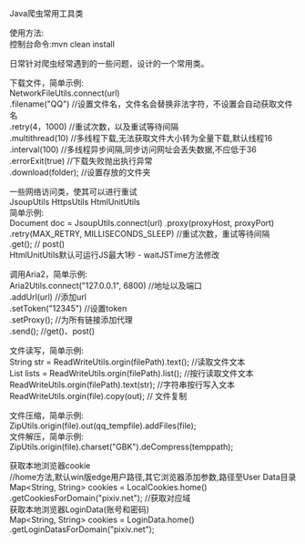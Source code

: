 Java爬虫常用工具类

使用方法:  
控制台命令:mvn clean install

日常针对爬虫经常遇到的一些问题，设计的一个常用类。

下载文件，简单示例:  
NetworkFileUtils.connect(url)  
.filename("QQ")  //设置文件名，文件名会替换非法字符，不设置会自动获取文件名   
.retry(4，1000)  //重试次数，以及重试等待间隔  
.multithread(10)  //多线程下载,无法获取文件大小转为全量下载,默认线程16  
.interval(100)  //多线程异步间隔,同步访问网址会丢失数据,不应低于36  
.errorExit(true)  //下载失败抛出执行异常  
.download(folder); //设置存放的文件夹

一些网络访问类，使其可以进行重试  
JsoupUtils HttpsUtils HtmlUnitUtils  
简单示例:  
Document doc = JsoupUtils.connect(url)
.proxy(proxyHost, proxyPort)  
.retry(MAX_RETRY, MILLISECONDS_SLEEP)  //重试次数，重试等待间隔   
.get(); // post()  
HtmlUnitUtils默认可运行JS最大1秒 - waitJSTime方法修改

调用Aria2，简单示例:  
Aria2Utils.connect("127.0.0.1", 6800)  //地址以及端口  
.addUrl(url)  //添加url  
.setToken("12345")  //设置token  
.setProxy(); //为所有链接添加代理  
.send(); //get()、post()

文件读写，简单示例:  
String str = ReadWriteUtils.orgin(filePath).text(); //读取文件文本  
List<String> lists = ReadWriteUtils.orgin(filePath).list(); //按行读取文件文本  
ReadWriteUtils.orgin(filePath).text(str); //字符串按行写入文本 ReadWriteUtils.orgin(file).copy(out); // 文件复制

文件压缩，简单示例:  
ZipUtils.origin(file).out(qq_tempfile).addFiles(file);  
文件解压，简单示例:  
ZipUtils.origin(file).charset("GBK").deCompress(temppath);

获取本地浏览器cookie  
//home方法,默认win版edge用户路径,其它浏览器添加参数,路径至User Data目录  
Map<String, String> cookies = LocalCookies.home()
.getCookiesForDomain("pixiv.net"); //获取对应域  
获取本地浏览器LoginData(账号和密码)  
Map<String, String> cookies = LoginData.home()
.getLoginDatasForDomain("pixiv.net");